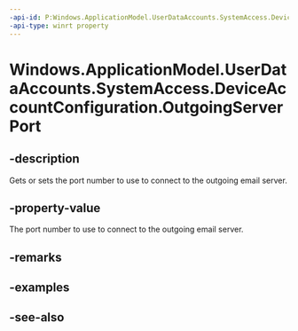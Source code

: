```yaml
---
-api-id: P:Windows.ApplicationModel.UserDataAccounts.SystemAccess.DeviceAccountConfiguration.OutgoingServerPort
-api-type: winrt property
---
```


<!-- Property syntax
public int OutgoingServerPort { get;  set; }
-->

# Windows.ApplicationModel.UserDataAccounts.SystemAccess.DeviceAccountConfiguration.OutgoingServerPort

## -description
Gets or sets the port number to use to connect to the outgoing email server.

## -property-value
The port number to use to connect to the outgoing email server.

## -remarks

## -examples

## -see-also
